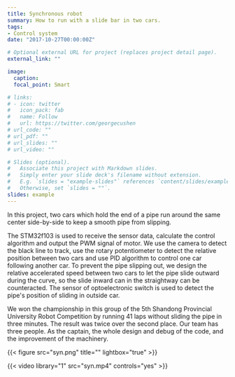 ```yaml
---
title: Synchronous robot
summary: How to run with a slide bar in two cars.
tags:
- Control system
date: "2017-10-27T00:00:00Z"

# Optional external URL for project (replaces project detail page).
external_link: ""

image:
  caption: 
  focal_point: Smart

# links:
# - icon: twitter
#   icon_pack: fab
#   name: Follow
#   url: https://twitter.com/georgecushen
# url_code: ""
# url_pdf: ""
# url_slides: ""
# url_video: ""

# Slides (optional).
#   Associate this project with Markdown slides.
#   Simply enter your slide deck's filename without extension.
#   E.g. `slides = "example-slides"` references `content/slides/example-slides.md`.
#   Otherwise, set `slides = ""`.
slides: example
---
```


In this project, two cars which hold the end of a pipe run around the same center side-by-side to keep a smooth pipe from slipping. 

The STM32f103 is used to receive the sensor data, calculate the control algorithm and output the PWM signal of motor. We use the camera to detect the black line to track, use the rotary potentiometer to detect the relative position between two cars and use PID algorithm to control one car following another car. To prevent the pipe slipping out, we design the relative accelerated speed between two cars to let the pipe slide outward during the curve, so the slide inward can in the straightway can be counteracted. The sensor of optoelectronic switch is used to detect the pipe's position of sliding in outside car.

We won the championship in this group of the 5th Shandong Provincial University Robot Competition by running 41 laps without sliding the pipe in three minutes. The result was twice over the second place.
Our team has three people. As the captain, the whole design and debug of the code, and the improvement of the machinery.

{{< figure src="syn.png" title="" lightbox="true" >}}

{{< video library="1" src="syn.mp4" controls="yes" >}}
